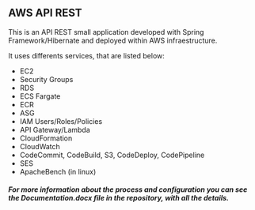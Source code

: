 ## AWS API REST

This is an API REST small application developed with Spring Framework/Hibernate and deployed within AWS infraestructure.


It uses differents services, that are listed below:

- EC2
- Security Groups
- RDS
- ECS Fargate
- ECR
- ASG
- IAM Users/Roles/Policies
- API Gateway/Lambda
- CloudFormation
- CloudWatch
- CodeCommit, CodeBuild, S3, CodeDeploy, CodePipeline
- SES
- ApacheBench (in linux)



##### For more information about the process and configuration you can see the Documentation.docx file in the repository, with all the details.
